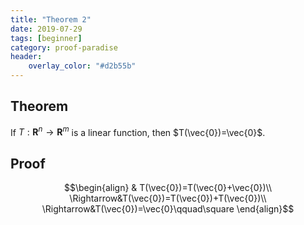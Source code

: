 ```yaml
---
title: "Theorem 2"
date: 2019-07-29
tags: [beginner]
category: proof-paradise
header:
    overlay_color: "#d2b55b"
---
```


## Theorem

If $T:\mathbf{R}^n\rightarrow\mathbf{R}^m$ is a linear function, then $T(\vec{0})=\vec{0}$.

<!--more-->

## Proof

$$\begin{align}
& T(\vec{0})=T(\vec{0}+\vec{0})\\
\Rightarrow&T(\vec{0})=T(\vec{0})+T(\vec{0})\\
\Rightarrow&T(\vec{0})=\vec{0}\qquad\square
\end{align}$$

